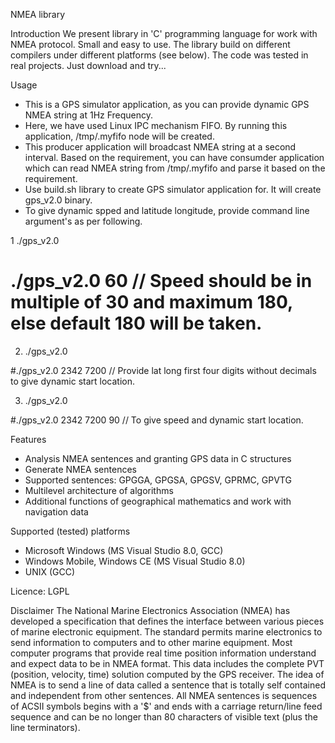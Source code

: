 NMEA library

Introduction
We present library in 'C' programming language for work with NMEA protocol. Small and easy to use. The library build on different compilers under different platforms (see below). The code was tested in real projects. Just download and try...

Usage
* This is a GPS simulator application, as you can provide dynamic GPS NMEA string at 1Hz Frequency.
* Here, we have used Linux IPC mechanism FIFO. By running this application, /tmp/.myfifo node will be created. 
* This producer application will broadcast NMEA string at a second interval. Based on the requirement, you can have consumder application which can read NMEA string from /tmp/.myfifo and 
  parse it based on the requirement. 
* Use build.sh library to create GPS simulator application for. It will create gps_v2.0 binary.
* To give dynamic spped and latitude longitude, provide command line argument's as per following.

1 ./gps_v2.0 <kmphspeed>	

# ./gps_v2.0 60			// Speed should be in multiple of 30 and maximum 180, else default 180 will be taken.
	
2. ./gps_v2.0 <lat> <long>

#./gps_v2.0 2342 7200		// Provide lat long first four digits without decimals to give dynamic start location.
	
3. ./gps_v2.0 <lat> <long> <kmphspeed>

#./gps_v2.0 2342 7200 90	// To give speed and dynamic start location.

Features
- Analysis NMEA sentences and granting GPS data in C structures
- Generate NMEA sentences
- Supported sentences: GPGGA, GPGSA, GPGSV, GPRMC, GPVTG
- Multilevel architecture of algorithms
- Additional functions of geographical mathematics and work with navigation data

Supported (tested) platforms
- Microsoft Windows (MS Visual Studio 8.0, GCC)
- Windows Mobile, Windows CE (MS Visual Studio 8.0)
- UNIX (GCC)

Licence: LGPL

Disclaimer
The National Marine Electronics Association (NMEA) has developed a specification that defines the interface between various pieces of marine electronic equipment. The standard permits marine electronics to send information to computers and to other marine equipment. Most computer programs that provide real time position information understand and expect data to be in NMEA format. This data includes the complete PVT (position, velocity, time) solution computed by the GPS receiver. The idea of NMEA is to send a line of data called a sentence that is totally self contained and independent from other sentences. All NMEA sentences is sequences of ACSII symbols begins with a '$' and ends with a carriage return/line feed sequence and can be no longer than 80 characters of visible text (plus the line terminators).

